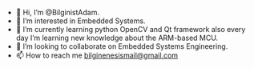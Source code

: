 - 👋 Hi, I’m @BilginistAdam.
- 👀 I’m interested in Embedded Systems.
- 🌱 I’m currently learning python OpenCV and Qt framework also every day I’m learning new knowledge about the ARM-based MCU.
- 💞️ I’m looking to collaborate on Embedded Systems Engineering.
- 📫 How to reach me bilginenesismail@gmail.com

<!---
BilginistAdam/BilginistAdam is a ✨ special ✨ repository because its `README.md` (this file) appears on your GitHub profile.
You can click the Preview link to take a look at your changes.
--->
